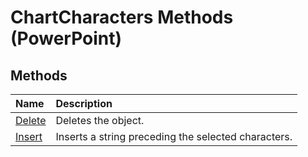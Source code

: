 
# ChartCharacters Methods (PowerPoint)

## Methods



|**Name**|**Description**|
|:-----|:-----|
|[Delete](863495ad-1656-ef43-a0c0-50682ab500eb.md)|Deletes the object.|
|[Insert](28495f16-3216-be64-853f-34f697a72c51.md)|Inserts a string preceding the selected characters.|
